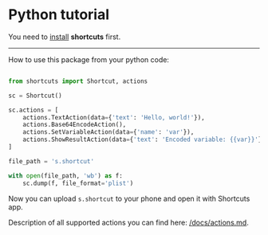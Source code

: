 # Python tutorial

You need to [install](/README.md#installation) **shortcuts** first.

---

How to use this package from your python code:

```python

from shortcuts import Shortcut, actions

sc = Shortcut()

sc.actions = [
    actions.TextAction(data={'text': 'Hello, world!'}),
    actions.Base64EncodeAction(),
    actions.SetVariableAction(data={'name': 'var'}),
    actions.ShowResultAction(data={'text': 'Encoded variable: {{var}}'})
]

file_path = 's.shortcut'

with open(file_path, 'wb') as f:
    sc.dump(f, file_format='plist')
```

Now you can upload `s.shortcut` to your phone and open it with Shortcuts app.

Description of all supported actions you can find here: [/docs/actions.md](/docs/actions.md).
